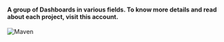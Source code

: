 #### **A group of Dashboards in various fields. To know more details and read about each project, visit this account.**
![Maven](https://app.mavenanalytics.io/portfolio)
